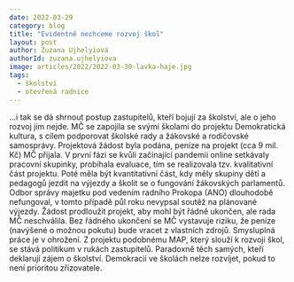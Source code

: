 ```yaml
---
date: 2022-03-29
category: blog
title: "Evidentně nechceme rozvoj škol"
layout: post
author: Zuzana Ujhelyiová
authorId: zuzana.ujhelyiova
image: articles/2022/2022-03-30-lavka-haje.jpg
tags: 
  - školství
  - otevřená radnice
---
```


...i tak se dá shrnout postup zastupitelů, kteří bojují za školství, ale o jeho rozvoj jim nejde. MČ se zapojila se svými školami do projektu Demokratická kultura, s cílem podporovat školské rady a žákovské a rodičovské samosprávy. Projektová žádost byla podána, peníze na projekt (cca 9 mil. Kč) MČ přijala. V první fázi se kvůli začínající pandemii online setkávaly pracovní skupinky, probíhala evaluace, tím se realizovala tzv. kvalitativní část projektu. Poté měla být kvantitativní část, kdy měly skupiny dětí a pedagogů jezdit na výjezdy a školit se o fungování žákovských parlamentů. Odbor správy majetku pod vedením radního Prokopa (ANO) dlouhodobě nefungoval, v tomto případě půl roku nevypsal soutěž na plánované výjezdy. Žádost prodloužit projekt, aby mohl být řádně ukončen, ale rada MČ neschválila. Bez řádného ukončení se MČ vystavuje riziku, že peníze (navýšené o možnou pokutu) bude vracet z vlastních zdrojů. Smysluplná práce je v ohrožení. Z projektu podobnému MAP, který slouží k rozvoji škol, se stává politikum v rukách zastupitelů. Paradoxně těch samých, kteří deklarují zájem o školství. Demokracii ve školách nelze rozvíjet, pokud to není prioritou zřizovatele.
